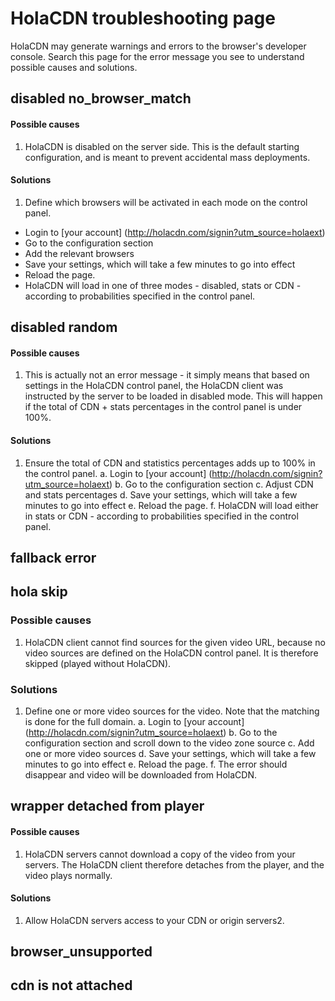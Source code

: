 # HolaCDN troubleshooting page

HolaCDN may generate warnings and errors to the browser's developer console. Search this page for the error message you see to understand possible causes and solutions.

## disabled no_browser_match

#### Possible causes
1. HolaCDN is disabled on the server side. This is the default starting configuration, and is meant to prevent accidental mass deployments.

#### Solutions
1. Define which browsers will be activated in each mode on the control panel.
  * Login to [your account] (http://holacdn.com/signin?utm_source=holaext)
  * Go to the configuration section
  * Add the relevant browsers
  * Save your settings, which will take a few minutes to go into effect
  * Reload the page.
  * HolaCDN will load in one of three modes - disabled, stats or CDN - according to probabilities specified in the control panel.

## disabled random
#### Possible causes
1. This is actually not an error message - it simply means that based on settings in the HolaCDN control panel, the HolaCDN client was instructed by the server to be loaded in disabled mode. This will happen if the total of CDN + stats percentages in the control panel is under 100%. 

#### Solutions
1. Ensure the total of CDN and statistics percentages adds up to 100% in the control panel.
  a. Login to [your account] (http://holacdn.com/signin?utm_source=holaext)
  b. Go to the configuration section
  c. Adjust CDN and stats percentages
  d. Save your settings, which will take a few minutes to go into effect
  e. Reload the page.
  f. HolaCDN will load either in stats or CDN - according to probabilities specified in the control panel.

## fallback error

## hola skip

### Possible causes
1. HolaCDN client cannot find sources for the given video URL, because no video sources are defined on the HolaCDN control panel. It is therefore skipped (played without HolaCDN). 

### Solutions
1. Define one or more video sources for the video. Note that the matching is done for the full domain.
  a. Login to [your account] (http://holacdn.com/signin?utm_source=holaext)
  b. Go to the configuration section and scroll down to the video zone source
  c. Add one or more video sources
  d. Save your settings, which will take a few minutes to go into effect
  e. Reload the page.
  f. The error should disappear and video will be downloaded from HolaCDN.


## wrapper detached from player
#### Possible causes
1. HolaCDN servers cannot download a copy of the video from your servers. The HolaCDN client therefore detaches from the player, and the video plays normally. 

#### Solutions
1. Allow HolaCDN servers access to your CDN or origin servers2. 

## browser_unsupported


## cdn is not attached


